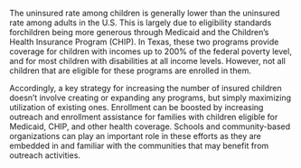 The uninsured rate among children is generally lower than the uninsured rate among adults in the U.S. This is largely due to eligibility standards forchildren being more generous through Medicaid and the Children’s Health Insurance Program (CHIP). In Texas, these two programs provide coverage for children with incomes up to 200% of the federal poverty level, and for most children with disabilities at all income levels. However, not all children that are eligible for these programs are enrolled in them.

Accordingly, a key strategy for increasing the number of insured children doesn’t involve creating or expanding any programs, but simply maximizing utilization of existing ones.  Enrollment can be boosted by  increasing outreach and enrollment assistance for families with children eligible for Medicaid, CHIP, and other health coverage. Schools and community-based organizations can play an important role in these efforts as they are embedded in and familiar with the communities that may benefit from outreach activities. 
